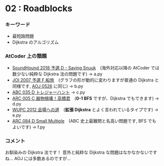 # 02 : Roadblocks

### キーワード

- 最短路問題
- Dijkstra のアルゴリズム

### AtCoder 上の類題

- [SoundHound 2018 予選 D - Saving Snuuk](https://atcoder.jp/contests/soundhound2018-summer-qual/tasks/soundhound2018_summer_qual_d)　(海外対応以降の AtCoder では数少ない純粋な Dijkstra 法の問題です) -> a.py
- [JOI 2007 予選 F 船旅](https://atcoder.jp/contests/joi2008yo/tasks/joi2008yo_f)　(グラフの形が動的に変わりますが普通の Dijkstra と同様です, [AOJ 0526](http://judge.u-aizu.ac.jp/onlinejudge/description.jsp?id=0526) に同じ) -> b.py
- [ABC 035 D トレジャーハント](https://atcoder.jp/contests/abc035/tasks/abc035_d) -> c.py
- [ARC 005 C 器物損壊！高橋君](https://atcoder.jp/contests/arc005/tasks/arc005_3)　(**0-1 BFS** ですが、Dijkstra でもできます) -> d.py
- [WUPC 2012 会場への道](https://atcoder.jp/contests/wupc2012-closed/tasks/wupc2012_5)　(**拡張 Dijkstra** とよく言われているタイプです) -> e.py
- [ARC 084 D Small Multiple](https://atcoder.jp/contests/arc084/tasks/arc084_b)　(ABC 史上最難問と名高い問題です, BFS でもよいです) -> f.py

### コメント
お馴染みの Dijkstra 法です！
意外と純粋な Dijkstra な問題はなかなかないですね... AOJ には多数あるのですが...